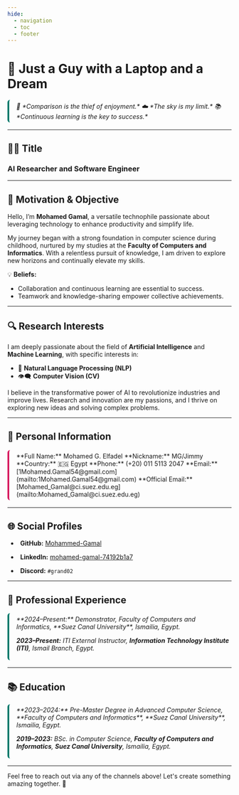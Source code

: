 ```yaml
---
hide:
  - navigation
  - toc
  - footer
---
```


<style>
.highlight-box,
.info {
    padding: 0.3rem 0rem 0.3rem 1rem;
    
    border-radius: 6px;
    margin-bottom: 1rem;
}

.highlight-box {
  border-left: 4px solid #00796b;
  font-style: italic;
}

.info {
  border-left: 4px solid #d81b60;
}

.icon {
    font-size: 1.5rem;
    margin-right: 0.5rem;
    color: #00796b;
}

.list-style {
    margin-top: 1rem;
    padding-left: 1.5rem;
}

.list-style li {
    line-height: 1.6;
}
</style>

# 🌟 Just a Guy with a Laptop and a Dream

<div class="highlight-box" markdown>
📜 *Comparison is the thief of enjoyment.*  
☁️ *The sky is my limit.*  
📚 *Continuous learning is the key to success.*
</div>

---

## 🧑‍💻 Title

### **AI Researcher and Software Engineer**

---

## 🌱 Motivation & Objective

Hello, I’m **Mohamed Gamal**, a versatile technophile passionate about leveraging technology to enhance productivity and simplify life.  

My journey began with a strong foundation in computer science during childhood, nurtured by my studies at the **Faculty of Computers and Informatics**. With a relentless pursuit of knowledge, I am driven to explore new horizons and continually elevate my skills.  

💡 **Beliefs:**  

- Collaboration and continuous learning are essential to success.  
- Teamwork and knowledge-sharing empower collective achievements.  

---

## 🔍 Research Interests

I am deeply passionate about the field of **Artificial Intelligence** and **Machine Learning**, with specific interests in:  

- 🧠 **Natural Language Processing (NLP)**  
- 👁️‍🗨️ **Computer Vision (CV)**  

I believe in the transformative power of AI to revolutionize industries and improve lives. Research and innovation are my passions, and I thrive on exploring new ideas and solving complex problems.

---

## 📇 Personal Information

<div class="info" markdown>
**Full Name:** Mohamed G. Elfadel
**Nickname:** MG/Jimmy
**Country:** 🇪🇬 Egypt  
**Phone:** (+20) 011 5113 2047
**Email:** [1Mohamed.Gamal54@gmail.com](mailto:1Mohamed.Gamal54@gmail.com)  
**Official Email:** [Mohamed_Gamal@ci.suez.edu.eg](mailto:Mohamed_Gamal@ci.suez.edu.eg)  
</div>

---

## 🌐 Social Profiles

- <i class="fab fa-github" style="margin-right: 5px;"></i> **GitHub:** [Mohammed-Gamal](https://github.com/Mohammed-Gamal)  

- <i class="fab fa-linkedin" style="margin-right: 5px;"></i> **LinkedIn:** [mohamed-gamal-74192b1a7](https://www.linkedin.com/in/mohamed-gamal-74192b1a7/)  

- <i class="fab fa-discord" style="margin-right: 5px;"></i> **Discord:** `#grand02`  

---

## 💼 Professional Experience

<div class="highlight-box" markdown>
**2024–Present:** Demonstrator, Faculty of Computers and Informatics, **Suez Canal University**, Ismailia, Egypt.

**2023–Present:** ITI External Instructor, **Information Technology Institute (ITI)**, Ismail Branch, Egypt.
</div>

---

## 📚 Education

<div class="highlight-box" markdown>
**2023–2024:** Pre-Master Degree in Advanced Computer Science, **Faculty of Computers and Informatics**, **Suez Canal University**, Ismailia, Egypt.

**2019–2023:** BSc. in Computer Science, **Faculty of Computers and Informatics**, **Suez Canal University**, Ismailia, Egypt.
</div>

---

Feel free to reach out via any of the channels above! Let's create something amazing together. 🌟
